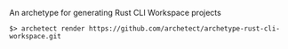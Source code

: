 An archetype for generating Rust CLI Workspace projects

    $> archetect render https://github.com/archetect/archetype-rust-cli-workspace.git
